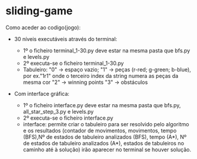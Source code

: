 # sliding-game
Como aceder ao codigo(jogo):
  - 30 níveis executáveis através do terminal:
    -  1º o ficheiro terminal_1-30.py deve estar na mesma pasta que bfs.py e levels.py
    -  2º executa-se o ficheiro terminal_1-30.py
    -  Tabuleiro: "0" -> espaço vazio;
                 "1" -> peças (r-red; g-green; b-blue), por ex."1r1" onde o terceiro index da string numera as peças da mesma cor
                 "2" -> winning points
                 "3" -> obstáculos
     
  - Com interface gráfica:
    -  1º o ficheiro interface.py deve estar na mesma pasta que bfs.py, all_star_step_3.py e levels.py
    -  2º executa-se o ficheiro interface.py
    -  interface: permite criar o tabuleiro para ser resolvido pelo algoritmo e os resultados (contador de movimentos, movimentos, tempo (BFS),Nº de estados de tabuleiro analizados (BFS), tempo (A*), Nº de estados de tabuleiro analizados (A*), estados de tabuleiros no caminho até à solução) irão   aparecer no terminal se houver solução.

